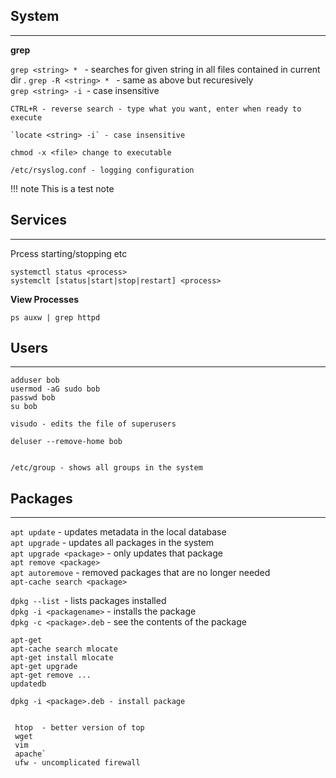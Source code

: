## System
---

**grep** 

`grep <string> * ` - searches for given string in all files contained in current dir . 
`grep -R <string> * ` - same as above but recuresively  
`grep <string> -i `- case insensitive  


```
CTRL+R - reverse search - type what you want, enter when ready to execute

`locate <string> -i` - case insensitive

chmod -x <file> change to executable

/etc/rsyslog.conf - logging configuration
```

!!! note
  This is a test note


## Services
---

Prcess starting/stopping etc

```
systemctl status <process>
systemclt [status|start|stop|restart] <process>
```

**View Processes**
```
ps auxw | grep httpd
```

## Users
---

```
adduser bob
usermod -aG sudo bob
passwd bob
su bob

visudo - edits the file of superusers

deluser --remove-home bob


/etc/group - shows all groups in the system

```

## Packages
---

`apt update` - updates metadata in the local database  
`apt upgrade` - updates all packages in the system  
`apt upgrade <package>` - only updates that package  
`apt remove <package>`  
`apt autoremove` - removed packages that are no longer needed  
`apt-cache search <package>`  

`dpkg --list `- lists packages installed  
`dpkg -i <packagename>` - installs the package  
`dpkg -c <package>.deb` - see the contents of the package  

```
apt-get
apt-cache search mlocate
apt-get install mlocate
apt-get upgrade
apt-get remove ...
updatedb

dpkg -i <package>.deb - install package
```

```

 htop  - better version of top  
 wget   
 vim  
 apache`  
 ufw - uncomplicated firewall  
```
